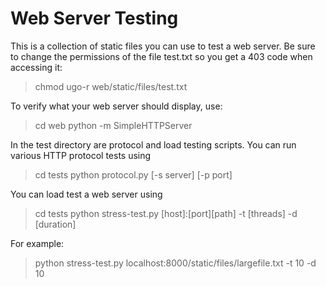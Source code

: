 # Web Server Testing

This is a collection of static files you can use to test a web
server. Be sure to change the permissions of the file test.txt so you
get a 403 code when accessing it:

> chmod ugo-r web/static/files/test.txt

To verify what your web server should display, use:

> cd web
> python -m SimpleHTTPServer

In the test directory are protocol and load testing scripts. You can
run various HTTP protocol tests using

> cd tests
> python protocol.py [-s server] [-p port]

You can load test a web server using

> cd tests
> python stress-test.py [host]:[port][path] -t [threads] -d [duration]

For example:

> python stress-test.py localhost:8000/static/files/largefile.txt -t 10 -d 10

